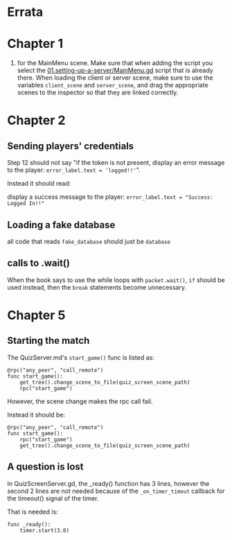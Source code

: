 # Errata

# Chapter 1

1. for the MainMenu scene. Make sure that when adding the script you select the [01.setting-up-a-server/MainMenu.gd](source/01.setting-up-a-server/MainMenu.gd) script that is already there. When loading the client or server scene, make sure to use the variables `client_scene` and `server_scene`, and drag the appropriate scenes to the inspector so that they are linked correctly.
 
# Chapter 2

## Sending players' credentials

Step 12 should not say "if the token is not present, display an error message to the player: `error_label.text = 'logged!!'`".

Instead it should read:

display a success message to the player: `error_label.text = "Success: Logged In!!"`

## Loading a fake database

all code that reads `fake_database` should just be `database`


## calls to .wait()

When the book says to use the while loops with `packet.wait()`, `if` should be used instead, then the `break` statements become unnecessary.

# Chapter 5

## Starting the match

The QuizServer.md's `start_game()` func is listed as:

```gdscript
@rpc("any_peer", "call_remote")
func start_game():
    get_tree().change_scene_to_file(quiz_screen_scene_path)
    rpc("start_game")
```

However, the scene change makes the rpc call fail.

Instead it should be:

```gdscript
@rpc("any_peer", "call_remote")
func start_game():
    rpc("start_game")
    get_tree().change_scene_to_file(quiz_screen_scene_path)
```

## A question is lost

In QuizScreenServer.gd, the _ready() function has 3 lines, however the second 2 lines are not needed because of the `_on_timer_timout` callback for the timeout() signal of the timer.

That is needed is:

```gdscript
func _ready():
    timer.start(3.0)
```
